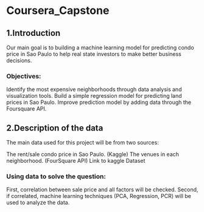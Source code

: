 # Coursera_Capstone

## 1.Introduction
Our main goal is to building a machine learning model for predicting condo price in Sao Paulo to help real state investors to make better business decisions.

### Objectives:
Identify the most expensive neighborhoods through data analysis and visualization tools.
Build a simple regression model for predicting land prices in Sao Paulo.
Improve prediction model by adding data through the Foursquare API.

## 2.Description of the data
The main data used for this project will be from two sources:

The rent/sale condo price in Sao Paulo. (Kaggle)
The venues in each neighborhood. (FourSquare API)
Link to kaggle Dataset

### Using data to solve the question:
First, correlation between sale price and all factors will be checked.
Second, if correlated, machine learning techniques (PCA, Regression, PCR) will be used to analyze the data.
